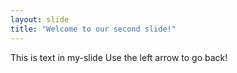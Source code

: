 ```yaml
---
layout: slide
title: "Welcome to our second slide!"
---
```

This is text in my-slide
Use the left arrow to go back!